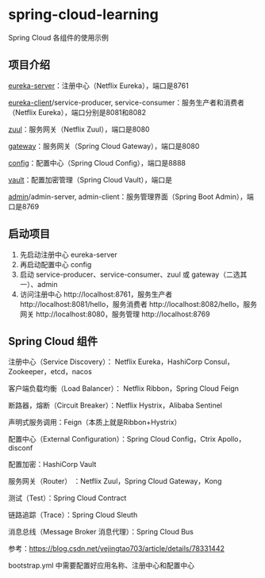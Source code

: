 # spring-cloud-learning

Spring Cloud 各组件的使用示例

## 项目介绍

[eureka-server](./eureka-server/README.md)：注册中心（Netflix Eureka），端口是8761

[eureka-client](./eureka-client/README.md)/service-producer, service-consumer：服务生产者和消费者（Netflix Eureka），端口分别是8081和8082

[zuul](./zuul/README.md)：服务网关（Netflix Zuul），端口是8080

[gateway](./gateway/README.md)：服务网关（Spring Cloud Gateway），端口是8080

[config](./config/README.md)：配置中心（Spring Cloud Config），端口是8888

[vault](./vault/README.md)：配置加密管理（Spring Cloud Vault），端口是

[admin](./admin/README.md)/admin-server, admin-client：服务管理界面（Spring Boot Admin），端口是8769

## 启动项目

1. 先启动注册中心 eureka-server
2. 再启动配置中心 config
3. 启动 service-producer、service-consumer、zuul 或 gateway（二选其一）、admin
4. 访问注册中心 http://localhost:8761，服务生产者 http://localhost:8081/hello，服务消费者 http://localhost:8082/hello，服务网关 http://localhost:8080，服务管理 http://localhost:8769

## Spring Cloud 组件
注册中心（Service Discovery）： Netflix Eureka，HashiCorp Consul， Zookeeper，etcd，nacos

客户端负载均衡（Load Balancer）： Netflix Ribbon，Spring Cloud Feign

断路器，熔断（Circuit Breaker）：Netflix Hystrix，Alibaba Sentinel

声明式服务调用：Feign（本质上就是Ribbon+Hystrix）

配置中心（External Configuration）：Spring Cloud Config，Ctrix Apollo，disconf

配置加密：HashiCorp Vault

服务网关（Router） ：Netflix Zuul，Spring Cloud Gateway，Kong

测试（Test）：Spring Cloud Contract

链路追踪（Trace）：Spring Cloud Sleuth

消息总线（Message Broker 消息代理）：Spring Cloud Bus

参考：https://blog.csdn.net/yejingtao703/article/details/78331442

bootstrap.yml 中需要配置好应用名称、注册中心和配置中心

